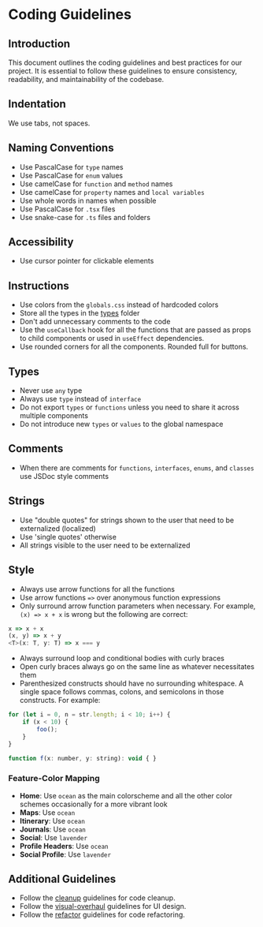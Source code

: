 # Coding Guidelines

## Introduction

This document outlines the coding guidelines and best practices for our project. It is essential to follow these guidelines to ensure consistency, readability, and maintainability of the codebase.

## Indentation

We use tabs, not spaces.

## Naming Conventions

- Use PascalCase for `type` names
- Use PascalCase for `enum` values
- Use camelCase for `function` and `method` names
- Use camelCase for `property` names and `local variables`
- Use whole words in names when possible
- Use PascalCase for `.tsx` files
- Use snake-case for `.ts` files and folders

## Accessibility

- Use cursor pointer for clickable elements

## Instructions

- Use colors from the `globals.css` instead of hardcoded colors
- Store all the types in the [types](../app/types) folder
- Don't add unnecessary comments to the code
- Use the `useCallback` hook for all the functions that are passed as props to child components or used in `useEffect` dependencies.
- Use rounded corners for all the components. Rounded full for buttons.

## Types

- Never use `any` type
- Always use `type` instead of `interface`
- Do not export `types` or `functions` unless you need to share it across multiple components
- Do not introduce new `types` or `values` to the global namespace

## Comments

- When there are comments for `functions`, `interfaces`, `enums`, and `classes` use JSDoc style comments

## Strings

- Use "double quotes" for strings shown to the user that need to be externalized (localized)
- Use 'single quotes' otherwise
- All strings visible to the user need to be externalized

## Style

- Always use arrow functions for all the functions
- Use arrow functions `=>` over anonymous function expressions
- Only surround arrow function parameters when necessary. For example, `(x) => x + x` is wrong but the following are correct:

```javascript
x => x + x
(x, y) => x + y
<T>(x: T, y: T) => x === y
```

- Always surround loop and conditional bodies with curly braces
- Open curly braces always go on the same line as whatever necessitates them
- Parenthesized constructs should have no surrounding whitespace. A single space follows commas, colons, and semicolons in those constructs. For example:

```javascript
for (let i = 0, n = str.length; i < 10; i++) {
    if (x < 10) {
        foo();
    }
}

function f(x: number, y: string): void { }
```

### Feature-Color Mapping

- **Home**: Use `ocean` as the main colorscheme and all the other color schemes occasionally for a more vibrant look
- **Maps**: Use `ocean`
- **Itinerary**: Use `ocean`
- **Journals**: Use `ocean`
- **Social**: Use `lavender`
- **Profile Headers**: Use `ocean`
- **Social Profile**: Use `lavender`

## Additional Guidelines

- Follow the [cleanup](./prompts/cleanup.prompt.md) guidelines for code cleanup.
- Follow the [visual-overhaul](./prompts/visual-overhaul.prompt.md) guidelines for UI design.
- Follow the [refactor](./prompts/refactor.prompt.md) guidelines for code refactoring.
